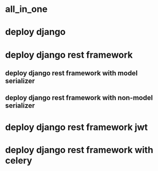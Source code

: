 # all_in_one

# deploy django
# deploy django rest framework
## deploy django rest framework with model serializer
## deploy django rest framework with non-model serializer
# deploy django rest framework jwt
# deploy django rest framework with celery
